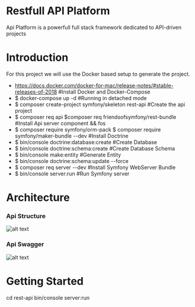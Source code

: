 # Restfull API Platform

Api Platform is a powerfull full stack framework dedicated to API-driven projects

# Introduction

For this project we will use the Docker based setup to generate the project.

- https://docs.docker.com/docker-for-mac/release-notes/#stable-releases-of-2018 #Install Docker and Docker-Compose
- \$ docker-compose up -d #Running in detached mode
- \$ composer create-project symfony/skeleton rest-api #Create the api project
- \$ composer req api \$composer req friendsofsymfony/rest-bundle #Install Api server component && fos
- \$ composer require symfony/orm-pack \$ composer require symfony/maker-bundle --dev #Install Doctrine
- \$ bin/console doctrine:database:create #Create Database
- \$ bin/console doctrine:schema:create #Create Database Schema
- \$ bin/console make:entity #Generate Entity
- \$ bin/console doctrine:schema:update --force
- \$ composer req server --dev #Install Symfony WebServer Bundle
- \$ bin/console server:run #Run Symfony server

# Architecture

### Api Structure

![alt text](https://github.com/Bibi10/restPiMob/blob/essoDev/apistruct.png 'Api Structure')

### Api Swagger

![alt text](https://github.com/Bibi10/restPiMob/blob/essoDev/apibooks.png 'Api Swagger')

# Getting Started

cd rest-api
bin/console server:run

<!-- ### Contributors -->
